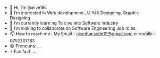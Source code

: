 - 👋 Hi, I’m @nive19s
- 👀 I’m interested in Web development , UI/UX Designing, Graphic Designing
- 🌱 I’m currently learning To dive into Software Industry
- 💞️ I’m looking to collaborate on Software Engineering Job roles.
- 📫 How to reach me : My Email - nivethansothi19@gmail.com or mobile : 0752207183
- 😄 Pronouns: ...
- ⚡ Fun fact: ...

<!---
nive19s/nive19s is a ✨ special ✨ repository because its `README.md` (this file) appears on your GitHub profile.
You can click the Preview link to take a look at your changes.
--->
